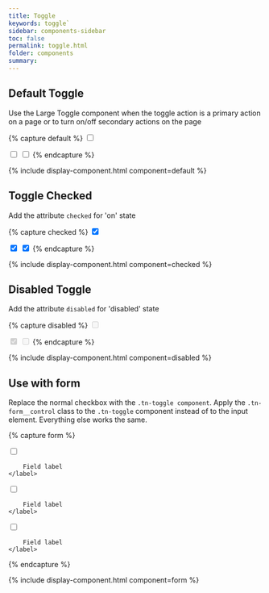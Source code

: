 ```yaml
---
title: Toggle
keywords: toggle`
sidebar: components-sidebar
toc: false
permalink: toggle.html
folder: components
summary:
---
```


## Default Toggle
Use the Large Toggle component when the toggle action is a primary action on a page or to turn on/off secondary actions on the page

{% capture default %}
<span class="tn-toggle tn-toggle--small">
    <input type="checkbox" name="" value="" id="9c0JI577">
    <span class="tn-toggle__switch" role="presentation"></span>
</span>

<span class="tn-toggle">
    <input type="checkbox" name="" value="" id="DhMDF142">
    <span class="tn-toggle__switch" role="presentation"></span>
</span>

<span class="tn-toggle tn-toggle--large">
    <input type="checkbox" name="" value="" id="iPFtH652">
    <span class="tn-toggle__switch" role="presentation"></span>
</span>
{% endcapture %}

{% include display-component.html component=default %}

## Toggle Checked

Add the attribute  `checked` for 'on' state

{% capture checked %}
<span class="tn-toggle tn-toggle--small">
    <input type="checkbox" name="" value="" id="DNhXZ663" checked>
    <span class="tn-toggle__switch" role="presentation"></span>
</span>

<span class="tn-toggle">
    <input type="checkbox" name="" value="" id="4XbeP846" checked>
    <span class="tn-toggle__switch" role="presentation"></span>
</span>

<span class="tn-toggle tn-toggle--large">
    <input type="checkbox" name="" value="" id="VyOyD837" checked>
    <span class="tn-toggle__switch" role="presentation"></span>
</span>
{% endcapture %}

{% include display-component.html component=checked %}

## Disabled Toggle

Add the attribute  `disabled` for 'disabled' state

{% capture disabled %}
<span class="tn-toggle tn-toggle--small">
    <input type="checkbox" name="" value="" id="8ANI6288" disabled>
    <span class="tn-toggle__switch" role="presentation"></span>
</span>

<span class="tn-toggle">
    <input type="checkbox" name="" value="" id="BjPKt701" disabled checked>
    <span class="tn-toggle__switch" role="presentation"></span>
</span>

<span class="tn-toggle tn-toggle--large">
    <input type="checkbox" name="" value="" id="UTZjI977" disabled>
    <span class="tn-toggle__switch" role="presentation"></span>
</span>
{% endcapture %}

{% include display-component.html component=disabled %}

## Use with form

Replace the normal checkbox with the `.tn-toggle component`. Apply the `.tn-form__control` class to the `.tn-toggle` component instead of to the input element. Everything else works the same.

{% capture form %}
<div class="tn-form__item tn-form__item--check">
    <label class="tn-form__label" for="Yj07w605">
        <span class="tn-toggle tn-toggle--small tn-form__control">
            <input type="checkbox" name="" value="" id="Yj07w605">
            <span class="tn-toggle__switch" role="presentation"></span>
        </span>

        Field label
    </label>
</div>

<div class="tn-form__item tn-form__item--check">
    <label class="tn-form__label" for="0xXU6385">
        <span class="tn-toggle tn-form__control">
            <input type="checkbox" name="" value="" id="0xXU6385">
            <span class="tn-toggle__switch" role="presentation"></span>
        </span>

        Field label
    </label>
</div>

<div class="tn-form__item tn-form__item--check">
    <label class="tn-form__label" for="0VRNl813">
        <span class="tn-toggle tn-toggle--large tn-form__control">
            <input type="checkbox" name="" value="" id="0VRNl813">
            <span class="tn-toggle__switch" role="presentation"></span>
        </span>

        Field label
    </label>
</div>
{% endcapture %}

{% include display-component.html component=form %}
